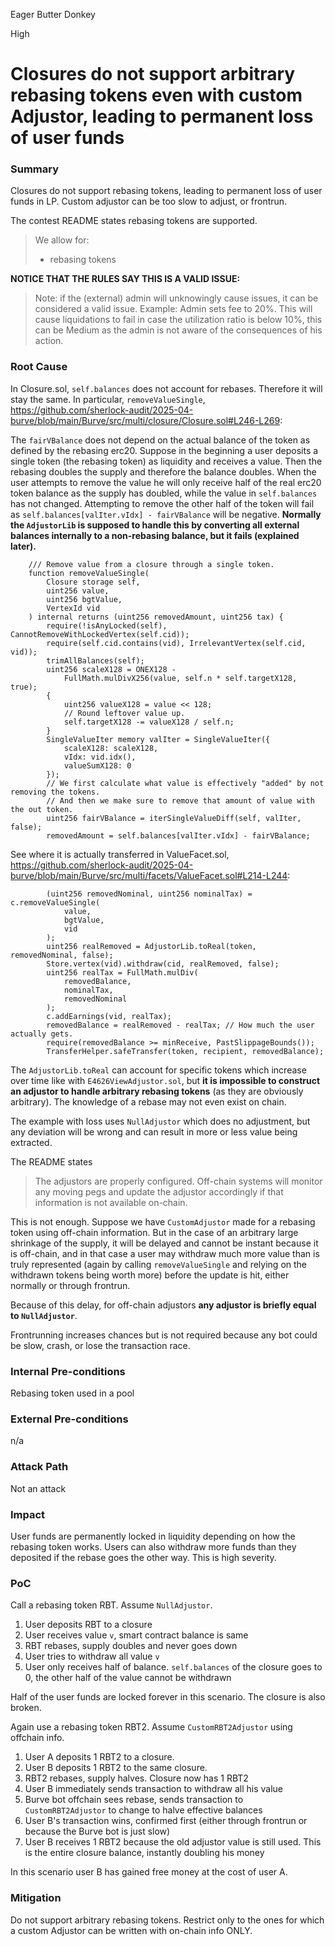 Eager Butter Donkey

High

# Closures do not support arbitrary rebasing tokens even with custom Adjustor, leading to permanent loss of user funds

### Summary

Closures do not support rebasing tokens, leading to permanent loss of user funds in LP. Custom adjustor can be too slow to adjust, or frontrun.

The contest README states rebasing tokens are supported.
> We allow for:
>
>   - rebasing tokens

**NOTICE THAT THE RULES SAY THIS IS A VALID ISSUE:**
> Note: if the (external) admin will unknowingly cause issues, it can be considered a valid issue.
> Example: Admin sets fee to 20%. This will cause liquidations to fail in case the utilization ratio is below 10%, this can be Medium as the admin is not aware of the consequences of his action.


### Root Cause

In Closure.sol, `self.balances` does not account for rebases. Therefore it will stay the same. In particular, `removeValueSingle`, https://github.com/sherlock-audit/2025-04-burve/blob/main/Burve/src/multi/closure/Closure.sol#L246-L269:

The `fairVBalance` does not depend on the actual balance of the token as defined by the rebasing erc20. Suppose in the beginning a user deposits a single token (the rebasing token) as liquidity and receives a value. Then the rebasing doubles the supply and therefore the balance doubles. When the user attempts to remove the value he will only receive half of the real erc20 token balance as the supply has doubled, while the value in `self.balances` has not changed. Attempting to remove the other half of the token will fail as `self.balances[valIter.vIdx] - fairVBalance` will be negative. **Normally the `AdjustorLib` is supposed to handle this by converting all external balances internally to a non-rebasing balance, but it fails (explained later).** 

```solidity
    /// Remove value from a closure through a single token.
    function removeValueSingle(
        Closure storage self,
        uint256 value,
        uint256 bgtValue,
        VertexId vid
    ) internal returns (uint256 removedAmount, uint256 tax) {
        require(!isAnyLocked(self), CannotRemoveWithLockedVertex(self.cid));
        require(self.cid.contains(vid), IrrelevantVertex(self.cid, vid));
        trimAllBalances(self);
        uint256 scaleX128 = ONEX128 -
            FullMath.mulDivX256(value, self.n * self.targetX128, true);
        {
            uint256 valueX128 = value << 128;
            // Round leftover value up.
            self.targetX128 -= valueX128 / self.n;
        }
        SingleValueIter memory valIter = SingleValueIter({
            scaleX128: scaleX128,
            vIdx: vid.idx(),
            valueSumX128: 0
        });
        // We first calculate what value is effectively "added" by not removing the tokens.
        // And then we make sure to remove that amount of value with the out token.
        uint256 fairVBalance = iterSingleValueDiff(self, valIter, false);
        removedAmount = self.balances[valIter.vIdx] - fairVBalance;
```

See where it is actually transferred in ValueFacet.sol, https://github.com/sherlock-audit/2025-04-burve/blob/main/Burve/src/multi/facets/ValueFacet.sol#L214-L244:
```solidity
        (uint256 removedNominal, uint256 nominalTax) = c.removeValueSingle(
            value,
            bgtValue,
            vid
        );
        uint256 realRemoved = AdjustorLib.toReal(token, removedNominal, false);
        Store.vertex(vid).withdraw(cid, realRemoved, false);
        uint256 realTax = FullMath.mulDiv(
            removedBalance,
            nominalTax,
            removedNominal
        );
        c.addEarnings(vid, realTax);
        removedBalance = realRemoved - realTax; // How much the user actually gets.
        require(removedBalance >= minReceive, PastSlippageBounds());
        TransferHelper.safeTransfer(token, recipient, removedBalance);
```

The `AdjustorLib.toReal` can account for specific tokens which increase over time like with `E4626ViewAdjustor.sol`, but **it is impossible to construct an adjustor to handle arbitrary rebasing tokens** (as they are obviously arbitrary). The knowledge of a rebase may not even exist on chain.

The example with loss uses `NullAdjustor` which does no adjustment, but any deviation will be wrong and can result in more or less value being extracted.

The README states 
> The adjustors are properly configured.
> Off-chain systems will monitor any moving pegs and update the adjustor accordingly if that information is not available on-chain.

This is not enough. Suppose we have `CustomAdjustor` made for a rebasing token using off-chain information. But in the case of an arbitrary large shrinkage of the supply, it will be delayed and cannot be instant because it is off-chain, and in that case a user may withdraw much more value than is truly represented (again by calling `removeValueSingle` and relying on the withdrawn tokens being worth more) before the update is hit, either normally or through frontrun.

Because of this delay, for off-chain adjustors **any adjustor is briefly equal to `NullAdjustor`**.

Frontrunning increases chances but is not required because any bot could be slow, crash, or lose the transaction race.

### Internal Pre-conditions

Rebasing token used in a pool

### External Pre-conditions

n/a

### Attack Path

Not an attack

### Impact

User funds are permanently locked in liquidity depending on how the rebasing token works. Users can also withdraw more funds than they deposited if the rebase goes the other way. This is high severity.

### PoC

Call a rebasing token RBT. Assume `NullAdjustor`.

1. User deposits RBT to a closure
2. User receives value `v`, smart contract balance is same
3. RBT rebases, supply doubles and never goes down
4. User tries to withdraw all value `v`
5. User only receives half of balance. `self.balances` of the closure goes to 0, the other half of the value cannot be withdrawn

Half of the user funds are locked forever in this scenario. The closure is also broken.

Again use a rebasing token RBT2. Assume `CustomRBT2Adjustor` using offchain info.
1. User A deposits 1 RBT2 to a closure.
2. User B deposits 1 RBT2 to the same closure.
3. RBT2 rebases, supply halves. Closure now has 1 RBT2
4. User B immediately sends transaction to withdraw all his value
5. Burve bot offchain sees rebase, sends transaction to `CustomRBT2Adjustor` to change to halve effective balances
6. User B's transaction wins, confirmed first (either through frontrun or because the Burve bot is just slow)
7. User B receives 1 RBT2 because the old adjustor value is still used. This is the entire closure balance, instantly doubling his money

In this scenario user B has gained free money at the cost of user A.

### Mitigation

Do not support arbitrary rebasing tokens. Restrict only to the ones for which a custom Adjustor can be written with on-chain info ONLY.